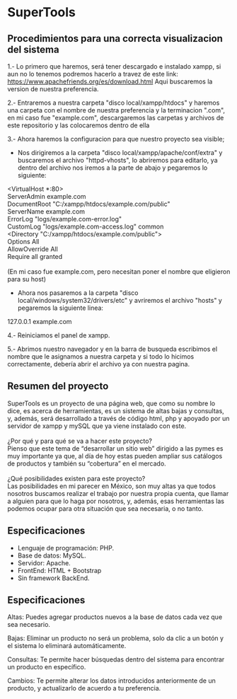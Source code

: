 # SuperTools
## Procedimientos para una correcta visualizacion del sistema

1.- Lo primero que haremos, será tener descargado e instalado xampp, si aun no lo tenemos podremos hacerlo a travez de este link: https://www.apachefriends.org/es/download.html Aqui buscaremos la version de nuestra preferencia.

2.- Entraremos a nuestra carpeta "disco local/xampp/htdocs" y haremos una carpeta con el nombre de nuestra preferencia y la terminacion ".com", en mi caso fue "example.com", descargaremos las carpetas y archivos de este repositorio y las colocaremos dentro de ella

3.- Ahora haremos la configuracion para que nuestro proyecto sea visible;

- Nos dirigiremos a la carpeta "disco local/xampp/apache/conf/extra" y buscaremos el archivo "httpd-vhosts", lo abriremos para editarlo, ya dentro del archivo nos iremos a la parte de abajo y pegaremos lo siguiente:

<VirtualHost *:80> <br />
    ServerAdmin example.com <br />
    DocumentRoot "C:/xampp/htdocs/example.com/public" <br />
    ServerName example.com <br />
    ErrorLog "logs/example.com-error.log" <br />
    CustomLog "logs/example.com-access.log" common <br />
    <Directory "C:/xampp/htdocs/example.com/public"> <br />
      Options All <br />
      AllowOverride All <br />
      Require all granted <br />
    </Directory> <br />
</VirtualHost>
(En mi caso fue example.com, pero necesitan poner el nombre que eligieron para su host)

- Ahora nos pasaremos a la carpeta "disco local/windows/system32/drivers/etc" y avriremos el archivo "hosts" y pegaremos la siguiente linea:

127.0.0.1 example.com

4.- Reiniciamos el panel de xampp.

5.- Abrimos nuestro navegador y en la barra de busqueda escribimos el nombre que le asignamos a nuestra carpeta y si todo lo hicimos correctamente, debería abrir el archivo ya con nuestra pagina.

## Resumen del proyecto
SuperTools es un proyecto de una página web, que como su nombre lo dice, es acerca de herramientas, es un sistema de altas bajas y consultas, y, además, será desarrollado a través de código html, php y apoyado por un servidor de xampp y mySQL que ya viene instalado con este. </br> </br>
¿Por qué y para qué se va a hacer este proyecto? </br>
Pienso que este tema de “desarrollar un sitio web” dirigido a las pymes es muy importante ya que, al día de hoy estas pueden ampliar sus catálogos de productos y también su “cobertura” en el mercado. </br> </br>
¿Qué posibilidades existen para este proyecto? </br>
Las posibilidades en mi parecer en México, son muy altas ya que todos nosotros buscamos realizar el trabajo por nuestra propia cuenta, que llamar a alguien para que lo haga por nosotros, y, además, esas herramientas las podemos ocupar para otra situación que sea necesaria, o no tanto.

## Especificaciones
- Lenguaje de programación: PHP.
- Base de datos: MySQL.
- Servidor: Apache.
- FrontEnd: HTML + Bootstrap
- Sin framework BackEnd.

## Especificaciones 

Altas: Puedes agregar productos nuevos a la base de datos cada vez que sea necesario.

Bajas: Eliminar un producto no será un problema, solo da clic a un botón y el sistema lo eliminará automáticamente.
 
Consultas: Te permite hacer búsquedas dentro del sistema para encontrar un producto en específico.
 
Cambios: Te permite alterar los datos introducidos anteriormente de un producto, y actualizarlo de acuerdo a tu preferencia.
